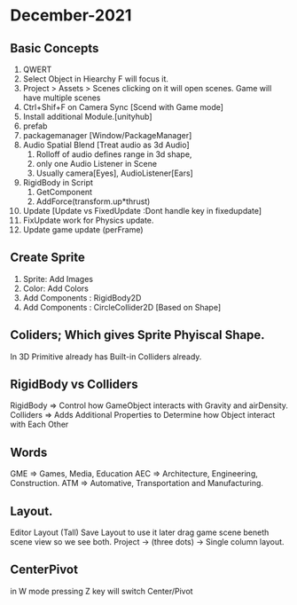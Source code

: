 # December-2021

## Basic Concepts

1. QWERT
2. Select Object in Hiearchy F will focus it.
3. Project > Assets > Scenes clicking on it will open scenes. Game will have multiple scenes
4. Ctrl+Shif+F on Camera Sync [Scend with Game mode]
5. Install additional Module.[unityhub]
6. prefab
7. packagemanager [Window/PackageManager]
8. Audio Spatial Blend [Treat audio as 3d Audio]
   1. Rolloff of audio defines range in 3d shape,
   2. only one Audio Listener in Scene
   3. Usually camera[Eyes], AudioListener[Ears]
9. RigidBody in Script
   1. GetComponent<RigidBody> <Start >
   2. AddForce(transform.up\*thrust) <FixedUpdate>
10. Update [Update vs FixedUpdate :Dont handle key in fixedupdate]
11. FixUpdate work for Physics update.
12. Update game update (perFrame)

## Create Sprite

1.  Sprite: Add Images
2.  Color: Add Colors
3.  Add Components : RigidBody2D
4.  Add Components : CircleCollider2D [Based on Shape]

## Coliders; Which gives Sprite Phyiscal Shape.

In 3D Primitive already has Built-in Colliders already.

## RigidBody vs Colliders

RigidBody => Control how GameObject interacts with Gravity and airDensity.
Colliders => Adds Additional Properties to Determine how Object interact
with Each Other

## Words

GME => Games, Media, Education
AEC => Architecture, Engineering, Construction.
ATM => Automative, Transportation and Manufacturing.

## Layout.

Editor Layout (Tall)
Save Layout to use it later
drag game scene beneth scene view so we see both.
Project -> (three dots) -> Single column layout.

## CenterPivot

in W mode pressing Z key will switch Center/Pivot
